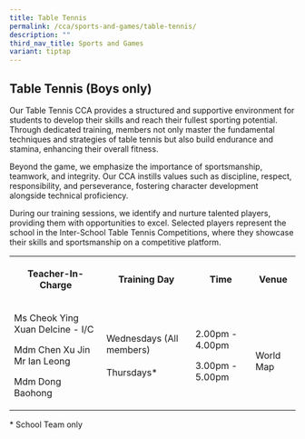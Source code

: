 ```yaml
---
title: Table Tennis
permalink: /cca/sports-and-games/table-tennis/
description: ""
third_nav_title: Sports and Games
variant: tiptap
---
```

<h2><strong>Table Tennis (Boys only)</strong></h2>
<p>Our Table Tennis CCA provides a structured and supportive environment
for students to develop their skills and reach their fullest sporting potential.
Through dedicated training, members not only master the fundamental techniques
and strategies of table tennis but also build endurance and stamina, enhancing
their overall fitness.</p>
<p>Beyond the game, we emphasize the importance of sportsmanship, teamwork,
and integrity. Our CCA instills values such as discipline, respect, responsibility,
and perseverance, fostering character development alongside technical proficiency.</p>
<p>During our training sessions, we identify and nurture talented players,
providing them with opportunities to excel. Selected players represent
the school in the Inter-School Table Tennis Competitions, where they showcase
their skills and sportsmanship on a competitive platform.</p>
<p></p>
<table style="minWidth: 100px">
<colgroup>
<col>
<col>
<col>
<col>
</colgroup>
<tbody>
<tr>
<th rowspan="1" colspan="1">
<p>Teacher-In-Charge</p>
</th>
<th rowspan="1" colspan="1">
<p>Training Day</p>
</th>
<th rowspan="1" colspan="1">
<p>Time</p>
</th>
<th rowspan="1" colspan="1">
<p>Venue</p>
</th>
</tr>
<tr>
<td rowspan="1" colspan="1">
<p>Ms Cheok Ying Xuan Delcine - I/C</p>
<p>Mdm Chen Xu Jin
<br>Mr Ian Leong</p>
<p>Mdm Dong Baohong</p>
</td>
<td rowspan="1" colspan="1">
<p>Wednesdays (All members)
<br>
<br>Thursdays*
<br>
</p>
</td>
<td rowspan="1" colspan="1">
<p>2.00pm - 4.00pm
<br>
</p>
<p></p>
<p>3.00pm - 5.00pm</p>
</td>
<td rowspan="1" colspan="1">
<p>
<br>World Map</p>
</td>
</tr>
</tbody>
</table>
<p>* School Team only</p>
<p></p>
